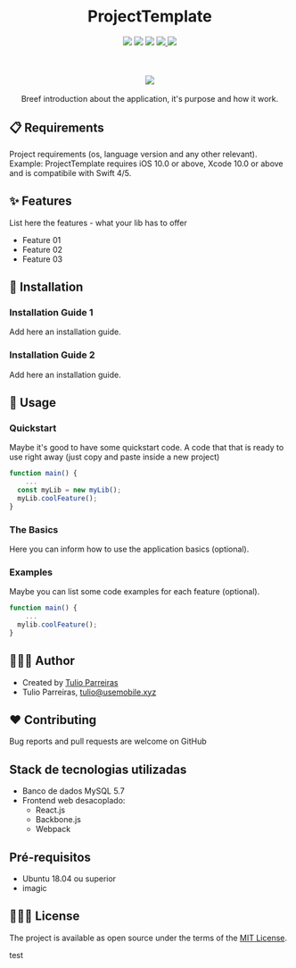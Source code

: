  <h1 align="center"> ProjectTemplate </h1>
<p align="center">
    <img src="https://img.shields.io/badge/version-1.0.1-blue.svg" />
    <img src="https://img.shields.io/badge/Swift-4 | 5-orange.svg?style=flat" />
    <img src="https://img.shields.io/badge/platform-iOS-blue.svg" />
  <a href="https://github.com/TulioOParreiras/ProjectTemplate/issues">
        <img src="https://img.shields.io/github/issues/TulioOParreiras/ProjectTemplate" />
    </a>
    <img src="https://img.shields.io/badge/release date-january-green.svg" />
	<br>
	<br>
	<br>
	<br>
    <img src="https://usemobile.com.br/wp-content/uploads/2019/10/Downloads-1.png" />
	<br>
	<br>
Breef introduction about the application, it's purpose and how it work.
</p>


## 📋 Requirements
Project requirements (os, language version and any other relevant).
<br>
Example:
ProjectTemplate requires iOS 10.0 or above, Xcode 10.0 or above and is compatibile with Swift 4/5.
<br>

## ✨ Features
List here the features - what your lib has to offer 
* Feature 01
* Feature 02
* Feature 03

## 📲 Installation
### Installation Guide 1
Add here an installation guide.

### Installation Guide 2
Add here an installation guide.

## 🚀 Usage

### Quickstart
Maybe it's good to have some quickstart code. A code that that is ready to use right away (just copy and paste inside a new project)

```javascript
function main() {
    ...
  const myLib = new myLib();
  myLib.coolFeature();
}
```

### The Basics
Here you can inform how to use the application basics (optional).

### Examples
Maybe you can list some code examples for each feature (optional).

```javascript
function main() {
    ...
  mylib.coolFeature();
}
```

## 👨🏻‍💻 Author
- Created by [Tulio Parreiras](https://www.linkedin.com/in/tulio-de-oliveira-parreiras-239237a9/)
- Tulio Parreiras, tulio@usemobile.xyz

## ❤️ Contributing
Bug reports and pull requests are welcome on GitHub

## Stack de tecnologias utilizadas
- Banco de dados MySQL 5.7
- Frontend web desacoplado:
  - React.js
  - Backbone.js
  - Webpack


## Pré-requisitos
 - Ubuntu 18.04 ou superior
 - imagic


## 👮🏻‍♂️ License
The project is available as open source under the terms of the [MIT License](http://opensource.org/licenses/MIT).

test
